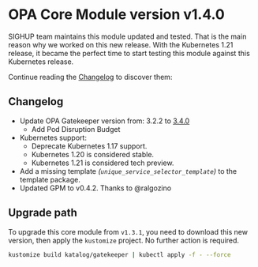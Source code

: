 # OPA Core Module version v1.4.0

SIGHUP team maintains this module updated and tested. That is the main reason why we worked on this new release.
With the Kubernetes 1.21 release, it became the perfect time to start testing this module against this Kubernetes
release.

Continue reading the [Changelog](#changelog) to discover them:

## Changelog

- Update OPA Gatekeeper version from: 3.2.2 to [3.4.0](https://github.com/open-policy-agent/gatekeeper/releases/tag/v3.4.0)
  - Add Pod Disruption Budget
- Kubernetes support:
  - Deprecate Kubernetes 1.17 support.
  - Kubernetes 1.20 is considered stable.
  - Kubernetes 1.21 is considered tech preview.
- Add a missing template *(`unique_service_selector_template`)* to the template package.
- Updated GPM to v0.4.2. Thanks to @ralgozino

## Upgrade path

To upgrade this core module from `v1.3.1`, you need to download this new version, then apply the
`kustomize` project. No further action is required.

```bash
kustomize build katalog/gatekeeper | kubectl apply -f - --force
```

